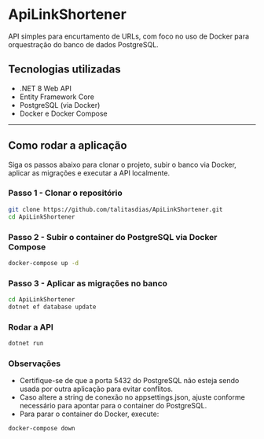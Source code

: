 # ApiLinkShortener

API simples para encurtamento de URLs, com foco no uso de Docker para orquestração do banco de dados PostgreSQL.

## Tecnologias utilizadas

- .NET 8 Web API
- Entity Framework Core
- PostgreSQL (via Docker)
- Docker e Docker Compose

---

## Como rodar a aplicação

Siga os passos abaixo para clonar o projeto, subir o banco via Docker, aplicar as migrações e executar a API localmente.

### Passo 1 - Clonar o repositório

```bash
git clone https://github.com/talitasdias/ApiLinkShortener.git
cd ApiLinkShortener
```

### Passo 2 - Subir o container do PostgreSQL via Docker Compose

```bash
docker-compose up -d
```

### Passo 3 - Aplicar as migrações no banco

```bash
cd ApiLinkShortener
dotnet ef database update
```

### Rodar a API

```bash
dotnet run
```

### Observações
- Certifique-se de que a porta 5432 do PostgreSQL não esteja sendo usada por outra aplicação para evitar conflitos.
- Caso altere a string de conexão no appsettings.json, ajuste conforme necessário para apontar para o container do PostgreSQL.
- Para parar o container do Docker, execute:
```bash
docker-compose down
```
